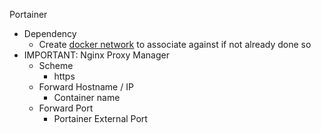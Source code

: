Portainer

* Dependency
  * Create [docker network](https://github.com/Cuates/container/tree/main/docker/command) to associate against if not already done so
* IMPORTANT: Nginx Proxy Manager
  * Scheme
    * https
  * Forward Hostname / IP
    * Container name
  * Forward Port
    * Portainer External Port
